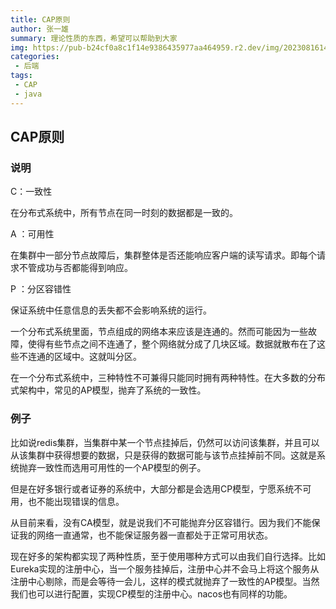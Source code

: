 ```yaml
---
title: CAP原则
author: 张一雄
summary: 理论性质的东西，希望可以帮助到大家
img: https://pub-b24cf0a8c1f14e9386435977aa464959.r2.dev/img/20230816145942.png
categories:
 - 后端
tags:
 - CAP
 - java
---
```


## CAP原则

### 说明

C：一致性

在分布式系统中，所有节点在同一时刻的数据都是一致的。

A ：可用性

在集群中一部分节点故障后，集群整体是否还能响应客户端的读写请求。即每个请求不管成功与否都能得到响应。

P ：分区容错性

保证系统中任意信息的丢失都不会影响系统的运行。

一个分布式系统里面，节点组成的网络本来应该是连通的。然而可能因为一些故障，使得有些节点之间不连通了，整个网络就分成了几块区域。数据就散布在了这些不连通的区域中。这就叫分区。

在一个分布式系统中，三种特性不可兼得只能同时拥有两种特性。在大多数的分布式架构中，常见的AP模型，抛弃了系统的一致性。

### 例子

比如说redis集群，当集群中某一个节点挂掉后，仍然可以访问该集群，并且可以从该集群中获得想要的数据，只是获得的数据可能与该节点挂掉前不同。这就是系统抛弃一致性而选用可用性的一个AP模型的例子。

但是在好多银行或者证券的系统中，大部分都是会选用CP模型，宁愿系统不可用，也不能出现错误的信息。

从目前来看，没有CA模型，就是说我们不可能抛弃分区容错行。因为我们不能保证我的网络一直通常，也不能保证服务器一直都处于正常可用状态。

现在好多的架构都实现了两种性质，至于使用哪种方式可以由我们自行选择。比如Eureka实现的注册中心，当一个服务挂掉后，注册中心并不会马上将这个服务从注册中心剔除，而是会等待一会儿，这样的模式就抛弃了一致性的AP模型。当然我们也可以进行配置，实现CP模型的注册中心。nacos也有同样的功能。
